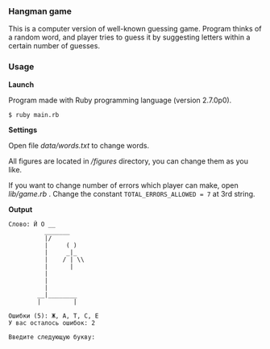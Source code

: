 ### Hangman game

This is a computer version of well-known guessing game.
Program thinks of a random word, and player tries to guess
it by suggesting letters within a certain number of
guesses.

### Usage

**Launch**

Program made with Ruby programming language (version 2.7.0p0).

```
$ ruby main.rb
```
**Settings**

Open file _data/words.txt_ to change words.

All figures are located in _/figures_ directory, you
can change them as you like.

If you want to change number of errors which player can make,
open _lib/game.rb_ . Change the constant 
`TOTAL_ERRORS_ALLOWED = 7`
at 3rd string.

**Output**
```
Слово: Й О __
          _______
          |/
          |     ( )
          |     _|_
          |    / | \\
          |      |
          |
          |
          |
        __|________
        |         |

Ошибки (5): Ж, А, Т, С, Е
У вас осталось ошибок: 2

Введите следующую букву: 
```
